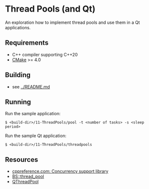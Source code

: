 # Thread Pools (and Qt)

An exploration how to implement thread pools and use them in a Qt applications.

## Requirements

- C++ compiler supporting C++20
- [CMake](https://cmake.org) >= 4.0

## Building

- see [../README.md](../README.md)

## Running

Run the sample application:
```console
$ <build-dir>/11-ThreadPools/pool -t <number of tasks> -s <sleep period>
```

Run the sample Qt application:
```console
$ <build-dir>/11-ThreadPools/threadpools
```

## Resources

- [cppreference.com: Concurrency support library](https://cppreference.com/w/cpp/atomic.html)
- [BS::thread_pool](https://github.com/bshoshany/thread-pool)
- [QThreadPool](https://doc.qt.io/qt-6/qthreadpool.html)